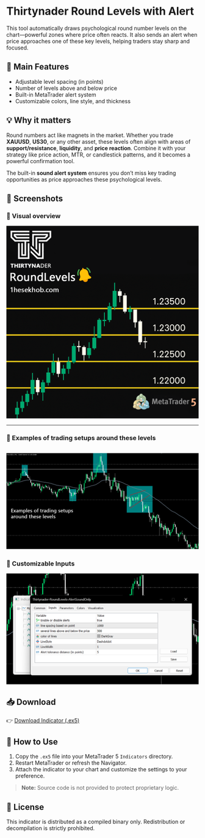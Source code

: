 # Thirtynader Round Levels with Alert

This tool automatically draws psychological round number levels on the chart—powerful zones where price often reacts. It also sends an alert when price approaches one of these key levels, helping traders stay sharp and focused.

## 🔧 Main Features
- Adjustable level spacing (in points)
- Number of levels above and below price
- Built-in MetaTrader alert system
- Customizable colors, line style, and thickness

## 💡 Why it matters
Round numbers act like magnets in the market. Whether you trade **XAUUSD**, **US30**, or any other asset, these levels often align with areas of **support/resistance**, **liquidity**, and **price reaction**. Combine it with your strategy like price action, MTR, or candlestick patterns, and it becomes a powerful confirmation tool.

The built-in **sound alert system** ensures you don’t miss key trading opportunities as price approaches these psychological levels.

## 📸 Screenshots

### 🔹 Visual overview
![RoundLevels Overview](./roundlevelMT5withalert.png)

---

### 🔹 Examples of trading setups around these levels
![Inputs Panel](./Screenshot%202025-06-07%20162648.png)
---

### 🔹 Customizable Inputs
![Setups](./Screenshot%202025-06-07%20162515.png)

## 📥 Download

👉 [Download Indicator (.ex5)](./Thirtynader-RoundLevels-With-Alert.ex5)

## 📂 How to Use
1. Copy the `.ex5` file into your MetaTrader 5 `Indicators` directory.
2. Restart MetaTrader or refresh the Navigator.
3. Attach the indicator to your chart and customize the settings to your preference.

> **Note:** Source code is not provided to protect proprietary logic.

## 📃 License
This indicator is distributed as a compiled binary only. Redistribution or decompilation is strictly prohibited.
